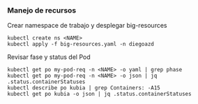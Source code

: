 ### Manejo de recursos  


Crear namespace de trabajo y desplegar big-resources
```
kubectl create ns <NAME>
kubectl apply -f big-resources.yaml -n diegoazd
```  



Revisar fase y status del Pod

```
kubectl get po my-pod-req -n <NAME> -o yaml | grep phase
kubectl get po my-pod-req -n <NAME> -o json | jq .status.containerStatuses
kubectl describe po kubia | grep Containers: -A15
kubectl get po kubia -o json | jq .status.containerStatuses
```
